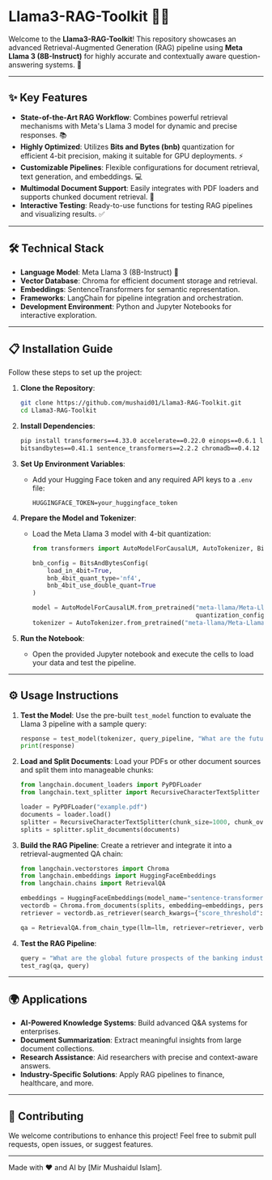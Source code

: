 # Llama3-RAG-Toolkit 🚀🤖

Welcome to the **Llama3-RAG-Toolkit**! This repository showcases an advanced Retrieval-Augmented Generation (RAG) pipeline using **Meta Llama 3 (8B-Instruct)** for highly accurate and contextually aware question-answering systems. 🌟

---

## ✨ Key Features

- **State-of-the-Art RAG Workflow**: Combines powerful retrieval mechanisms with Meta's Llama 3 model for dynamic and precise responses. 📚
- **Highly Optimized**: Utilizes **Bits and Bytes (bnb)** quantization for efficient 4-bit precision, making it suitable for GPU deployments. ⚡
- **Customizable Pipelines**: Flexible configurations for document retrieval, text generation, and embeddings. 💻
- **Multimodal Document Support**: Easily integrates with PDF loaders and supports chunked document retrieval. 📄
- **Interactive Testing**: Ready-to-use functions for testing RAG pipelines and visualizing results. ✅

---

## 🛠️ Technical Stack

- **Language Model**: Meta Llama 3 (8B-Instruct) 🚀
- **Vector Database**: Chroma for efficient document storage and retrieval.
- **Embeddings**: SentenceTransformers for semantic representation.
- **Frameworks**: LangChain for pipeline integration and orchestration.
- **Development Environment**: Python and Jupyter Notebooks for interactive exploration.

---

## 📋 Installation Guide

Follow these steps to set up the project:

1. **Clone the Repository**:
   ```bash
   git clone https://github.com/mushaid01/Llama3-RAG-Toolkit.git
   cd Llama3-RAG-Toolkit
   ```

2. **Install Dependencies**:
   ```bash
   pip install transformers==4.33.0 accelerate==0.22.0 einops==0.6.1 langchain==0.0.300 xformers==0.0.21 \
   bitsandbytes==0.41.1 sentence_transformers==2.2.2 chromadb==0.4.12
   ```

3. **Set Up Environment Variables**:
   - Add your Hugging Face token and any required API keys to a `.env` file:
     ```
     HUGGINGFACE_TOKEN=your_huggingface_token
     ```

4. **Prepare the Model and Tokenizer**:
   - Load the Meta Llama 3 model with 4-bit quantization:
     ```python
     from transformers import AutoModelForCausalLM, AutoTokenizer, BitsAndBytesConfig

     bnb_config = BitsAndBytesConfig(
         load_in_4bit=True,
         bnb_4bit_quant_type='nf4',
         bnb_4bit_use_double_quant=True
     )

     model = AutoModelForCausalLM.from_pretrained("meta-llama/Meta-Llama-3-8B-Instruct", 
                                                  quantization_config=bnb_config)
     tokenizer = AutoTokenizer.from_pretrained("meta-llama/Meta-Llama-3-8B-Instruct")
     ```

5. **Run the Notebook**:
   - Open the provided Jupyter notebook and execute the cells to load your data and test the pipeline.

---

## ⚙️ Usage Instructions

1. **Test the Model**:
   Use the pre-built `test_model` function to evaluate the Llama 3 pipeline with a sample query:
   ```python
   response = test_model(tokenizer, query_pipeline, "What are the future prospects of AI in finance?")
   print(response)
   ```

2. **Load and Split Documents**:
   Load your PDFs or other document sources and split them into manageable chunks:
   ```python
   from langchain.document_loaders import PyPDFLoader
   from langchain.text_splitter import RecursiveCharacterTextSplitter

   loader = PyPDFLoader("example.pdf")
   documents = loader.load()
   splitter = RecursiveCharacterTextSplitter(chunk_size=1000, chunk_overlap=100)
   splits = splitter.split_documents(documents)
   ```

3. **Build the RAG Pipeline**:
   Create a retriever and integrate it into a retrieval-augmented QA chain:
   ```python
   from langchain.vectorstores import Chroma
   from langchain.embeddings import HuggingFaceEmbeddings
   from langchain.chains import RetrievalQA

   embeddings = HuggingFaceEmbeddings(model_name="sentence-transformers/all-mpnet-base-v2")
   vectordb = Chroma.from_documents(splits, embedding=embeddings, persist_directory="chroma_db")
   retriever = vectordb.as_retriever(search_kwargs={"score_threshold": 0.01, "k": 8})

   qa = RetrievalQA.from_chain_type(llm=llm, retriever=retriever, verbose=True)
   ```

4. **Test the RAG Pipeline**:
   ```python
   query = "What are the global future prospects of the banking industry?"
   test_rag(qa, query)
   ```

---

## 🌍 Applications

- **AI-Powered Knowledge Systems**: Build advanced Q&A systems for enterprises.
- **Document Summarization**: Extract meaningful insights from large document collections.
- **Research Assistance**: Aid researchers with precise and context-aware answers.
- **Industry-Specific Solutions**: Apply RAG pipelines to finance, healthcare, and more.

---

## 💬 Contributing

We welcome contributions to enhance this project! Feel free to submit pull requests, open issues, or suggest features.


---

Made with ❤️ and AI by [Mir Mushaidul Islam].
